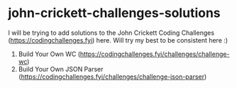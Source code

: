 # john-crickett-challenges-solutions
I will be trying to add solutions to the John Crickett Coding Challenges (https://codingchallenges.fyi) here. Will try my best to be consistent here :)

1. Build Your Own WC (https://codingchallenges.fyi/challenges/challenge-wc)
2. Build Your Own JSON Parser (https://codingchallenges.fyi/challenges/challenge-json-parser)
